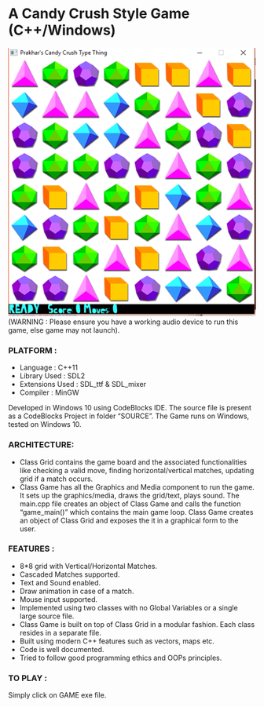 # A Candy Crush Style Game (C++/Windows)
![Screenshot](/images/screenshot_initial.png?raw=true "Intial Screen")
(WARNING : Please ensure you have a working audio device to run this game, else game
may not launch).

### PLATFORM :
- Language : C++11
- Library Used : SDL2
- Extensions Used : SDL_ttf & SDL_mixer
- Compiler : MinGW

Developed in Windows 10 using CodeBlocks IDE. The source file is present as a CodeBlocks Project in folder “SOURCE”. The Game runs on Windows, tested on Windows 10.

### ARCHITECTURE:
- Class Grid contains the game board and the associated functionalities like checking a
valid move, finding horizontal/vertical matches, updating grid if a match occurs.
- Class Game has all the Graphics and Media component to run the game. It sets up
the graphics/media, draws the grid/text, plays sound.
The main.cpp file creates an object of Class Game and calls the function “game_main()”
which contains the main game loop.
Class Game creates an object of Class Grid and exposes the it in a graphical form to the
user.

### FEATURES :
- 8*8 grid with Vertical/Horizontal Matches.
- Cascaded Matches supported.
- Text and Sound enabled.
- Draw animation in case of a match.
- Mouse input supported.
- Implemented using two classes with no Global Variables or a single large source file.
- Class Game is built on top of Class Grid in a modular fashion. Each class resides in a separate file.
- Built using modern C++ features such as vectors, maps etc.
- Code is well documented.
- Tried to follow good programming ethics and OOPs principles.

### TO PLAY :
Simply click on GAME exe file.